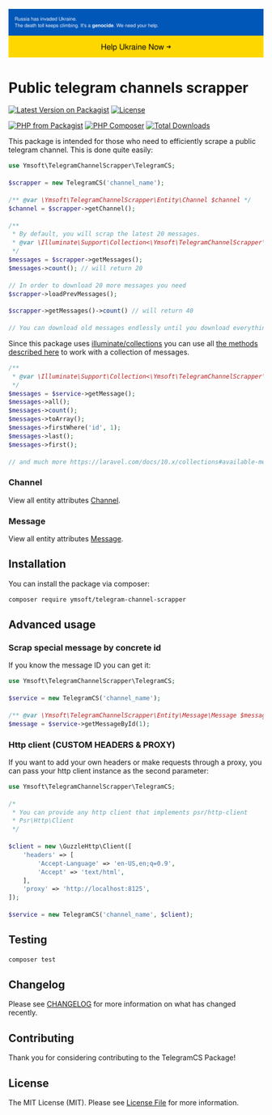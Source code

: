 [![Stand With Ukraine](https://raw.githubusercontent.com/vshymanskyy/StandWithUkraine/main/banner2-direct.svg)](https://vshymanskyy.github.io/StandWithUkraine/)
# Public telegram channels scrapper

[![Latest Version on Packagist](https://img.shields.io/packagist/v/ymsoft/telegram-channel-scrapper.svg?style=for-the-badge)](https://packagist.org/packages/ymsoft/telegram-channel-scrapper)
[![License](https://img.shields.io/github/license/yarmat/telegram-channel-scrapper?style=for-the-badge)](https://github.com/yarmat/telegram-channel-scrapper/blob/master/LICENSE.md)

[![PHP from Packagist](https://img.shields.io/packagist/php-v/ymsoft/telegram-channel-scrapper?style=flat-square)](https://packagist.org/packages/ymsoft/telegram-channel-scrapper)
[![PHP Composer](https://github.com/yarmat/telegram-channel-scrapper/actions/workflows/php.yml/badge.svg?branch=master)](https://github.com/yarmat/telegram-channel-scrapper/actions/workflows/php.yml)
[![Total Downloads](https://img.shields.io/packagist/dt/ymsoft/telegram-channel-scrapper.svg?style=flat-square)](https://packagist.org/packages/ymsoft/telegram-channel-scrapper)

This package is intended for those who need to efficiently scrape a public telegram channel.
This is done quite easily:
```php
use Ymsoft\TelegramChannelScrapper\TelegramCS;

$scrapper = new TelegramCS('channel_name');

/** @var \Ymsoft\TelegramChannelScrapper\Entity\Channel $channel */
$channel = $scrapper->getChannel();

/** 
 * By default, you will scrap the latest 20 messages.
 * @var \Illuminate\Support\Collection<\Ymsoft\TelegramChannelScrapper\Entity\Message\Message> $messages 
 */
$messages = $scrapper->getMessages();
$messages->count(); // will return 20

// In order to download 20 more messages you need
$scrapper->loadPrevMessages();

$scrapper->getMessages()->count() // will return 40

// You can download old messages endlessly until you download everything.
```

Since this package uses [illuminate/collections](https://github.com/illuminate/collections) you can use all [the methods described here](https://laravel.com/docs/10.x/collections#available-methods) to work with a collection of messages. 

```php
/** 
 * @var \Illuminate\Support\Collection<\Ymsoft\TelegramChannelScrapper\Entity\Message\Message> $messages 
 */
$messages = $service->getMessage();
$messages->all();
$messages->count();
$messages->toArray();
$messages->firstWhere('id', 1);
$messages->last();
$messages->first();

// and much more https://laravel.com/docs/10.x/collections#available-methods
```

### Channel
View all entity attributes [Channel](src/Entity/Channel.php). 

### Message
View all entity attributes [Message](src/Entity/Message/Message.php).

## Installation

You can install the package via composer:

``` bash
composer require ymsoft/telegram-channel-scrapper
```

## Advanced usage

### Scrap special message by concrete id
If you know the message ID you can get it:
```php
use Ymsoft\TelegramChannelScrapper\TelegramCS;

$service = new TelegramCS('channel_name');

/** @var \Ymsoft\TelegramChannelScrapper\Entity\Message\Message $message */
$message = $service->getMessageById(1);
```

### Http client (CUSTOM HEADERS & PROXY)
If you want to add your own headers or make requests through a proxy, you can pass your http client instance as the second parameter:
```php
use Ymsoft\TelegramChannelScrapper\TelegramCS;

/*
 * You can provide any http client that implements psr/http-client
 * Psr\Http\Client
 */
 
$client = new \GuzzleHttp\Client([
    'headers' => [
        'Accept-Language' => 'en-US,en;q=0.9',
        'Accept' => 'text/html',
    ],
    'proxy' => 'http://localhost:8125',
]);

$service = new TelegramCS('channel_name', $client);
```

## Testing

``` bash
composer test
```

## Changelog

Please see [CHANGELOG](https://github.com/yarmat/telegram-channel-scrapper/releases) for more information on what has changed recently.

## Contributing

Thank you for considering contributing to the TelegramCS Package!

## License

The MIT License (MIT). Please see [License File](LICENSE.md) for more information.
